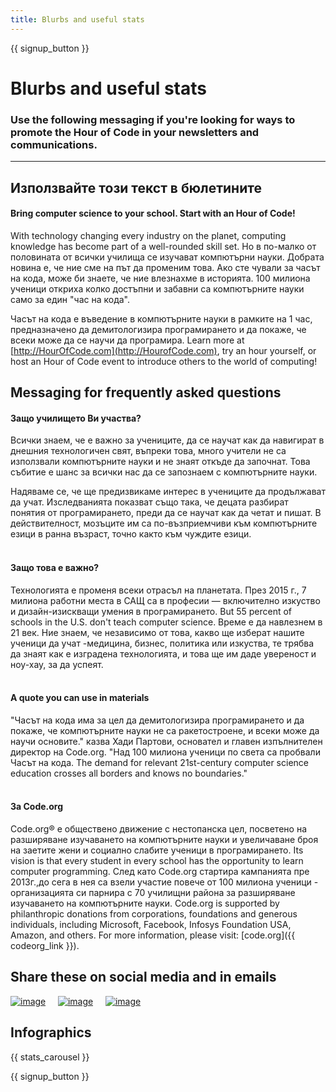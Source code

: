 ```yaml
---
title: Blurbs and useful stats
---
```


<a id="blurb"></a>

{{ signup_button }}

# Blurbs and useful stats

### Use the following messaging if you're looking for ways to promote the Hour of Code in your newsletters and communications.

* * *

## Използвайте този текст в бюлетините

#### Bring computer science to your school. Start with an Hour of Code!

With technology changing every industry on the planet, computing knowledge has become part of a well-rounded skill set. Но в по-малко от половината от всички училища се изучават компютърни науки. Добрата новина е, че ние сме на път да променим това. Ако сте чували за часът на кода, може би знаете, че ние влезнахме в историята. 100 милиона ученици откриха колко достъпни и забавни са компютърните науки само за един "час на кода".

Часът на кода е въведение в компютърните науки в рамките на 1 час, предназначено да демитологизира програмирането и да покаже, че всеки може да се научи да програмира. Learn more at [http://HourOfCode.com](http://HourofCode.com), try an hour yourself, or host an Hour of Code event to introduce others to the world of computing!

## Messaging for frequently asked questions

#### Защо училището Ви участва?

Всички знаем, че е важно за учениците, да се научат как да навигират в днешния технологичен свят, въпреки това, много учители не са използвали компютърните науки и не знаят откъде да започнат. Това събитие е шанс за всички нас да се запознаем с компютърните науки.

Надяваме се, че ще предизвикаме интерес в учениците да продължават да учат. Изследванията показват също така, че децата разбират понятия от програмирането, преди да се научат как да четат и пишат. В действителност, мозъците им са по-възприемчиви към компютърните езици в ранна възраст, точно както към чуждите езици. <br /> <br />

#### Защо това е важно?

Технологията е променя всеки отрасъл на планетата. През 2015 г., 7 милиона работни места в САЩ са в професии — включително изкуство и дизайн-изискващи умения в програмирането. But 55 percent of schools in the U.S. don't teach computer science. Време е да навлезнем в 21 век. Ние знаем, че независимо от това, какво ще изберат нашите ученици да учат -медицина, бизнес, политика или изкуства, те трябва да знаят как е изградена технологията, и това ще им даде увереност и ноу-хау, за да успеят. <br /> <br />

#### A quote you can use in materials

"Часът на кода има за цел да демитологизира програмирането и да покаже, че компютърните науки не са ракетостроене, и всеки може да научи основите." казва Хади Партови, основател и главен изпълнителен директор на Code.org. "Над 100 милиона ученици по света са пробвали Часът на кода. The demand for relevant 21st-century computer science education crosses all borders and knows no boundaries." <br /> <br />

#### За Code.org

Code.org® е обществено движение с нестопанска цел, посветено на разширяване изучаването на компютърните науки и увеличаване броя на заетите жени и социално слабите ученици в програмирането. Its vision is that every student in every school has the opportunity to learn computer programming. След като Code.org стартира кампанията пре 2013г.,до сега в нея са взели участие повече от 100 милиона ученици - организацията си парнира с 70 училищни района за разширяване изучаването на компютърните науки. Code.org is supported by philanthropic donations from corporations, foundations and generous individuals, including Microsoft, Facebook, Infosys Foundation USA, Amazon, and others. For more information, please visit: [code.org]({{ codeorg_link }}).

## Share these on social media and in emails

[![image](/images/social-media//fit-250/social-1.png)](/images/social-media/social-1.png)&nbsp;&nbsp;&nbsp;&nbsp; [![image](/images/social-media/fit-250/social-2.png)](/images/social-media/social-2.png)&nbsp;&nbsp;&nbsp;&nbsp; [![image](/images/social-media/fit-250/social-3.png)](/images/social-media/social-3.png)&nbsp;&nbsp;&nbsp;&nbsp;

<a id="infographics"></a>

## Infographics

{{ stats_carousel }}

{{ signup_button }}